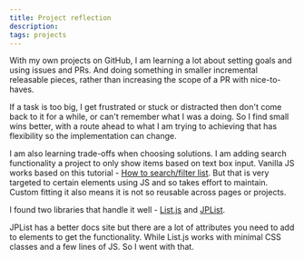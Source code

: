 ```yaml
---
title: Project reflection
description:
tags: projects
---
```

With my own projects on GitHub, I am learning a lot about setting goals and using issues and PRs. And doing something in smaller incremental releasable pieces, rather than increasing the scope of a PR with nice-to-haves.

If a task is too big, I get frustrated or stuck or distracted then don't come back to it for a while, or can't remember what I was a doing. So I find small wins better, with a route ahead to what I am trying to achieving that has flexibility so the implementation can change.

I am also learning trade-offs when choosing solutions. I am adding search functionality a project to only show items based on text box input. Vanilla JS works based on this tutorial - [How to search/filter list](https://www.w3schools.com/howto/howto_js_filter_lists.asp). But that is very targeted to certain elements using JS and so takes effort to maintain. Custom fitting it also means it is not so reusable across pages or projects.

I found two libraries that handle it well - [List.js](https://listjs.com/) and [JPList](https://www.jplist.org/).

JPList has a better docs site but there are a lot of attributes you need to add to elements to get the functionality. While List.js works with minimal CSS classes and a few lines of JS. So I went with that.
